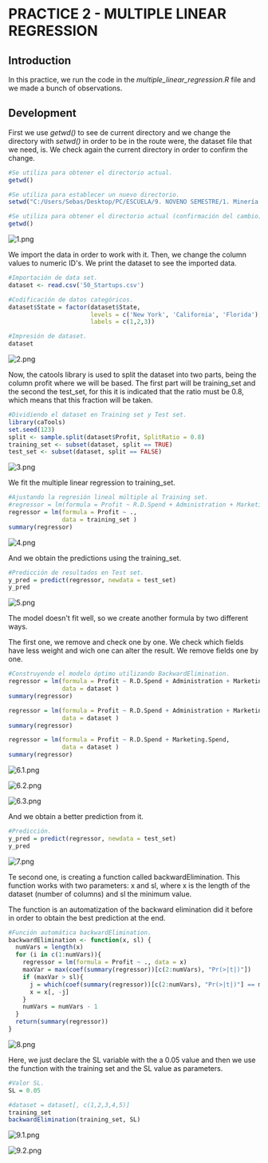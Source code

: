 # PRACTICE 2 - MULTIPLE LINEAR REGRESSION

## Introduction
In this practice, we run the code in the _multiple_linear_regression.R_ file and we made a bunch of observations.

## Development

First we use _getwd()_ to see de current directory and we change the directory with _setwd()_ in order to be in the route were, the dataset file that we need, is. We check again the current directory in order to confirm the change.

```r
#Se utiliza para obtener el directorio actual.
getwd()

#Se utiliza para establecer un nuevo directorio.
setwd("C:/Users/Sebas/Desktop/PC/ESCUELA/9. NOVENO SEMESTRE/1. Minería de datos/MINERÍA DE DATOS (PROFESOR)/DataMining/MachineLearning/MultipleLinearRegression")

#Se utiliza para obtener el directorio actual (confirmación del cambio).
getwd()
```

![1.png](https://raw.github.com/sebastiansandovalcastro/DataMining/images/unit3/practice2/1.png)

We import the data in order to work with it. Then, we change the column values to numeric ID's. We print the dataset to see the imported data.

```r
#Importación de data set.
dataset <- read.csv('50_Startups.csv')

#Codificación de datos categóricos.
dataset$State = factor(dataset$State,
                       levels = c('New York', 'California', 'Florida'),
                       labels = c(1,2,3))

#Impresión de dataset.
dataset
```

![2.png](https://raw.github.com/sebastiansandovalcastro/DataMining/images/unit3/practice2/2.png)

Now, the catools library is used to split the dataset into two parts, being the
column profit where we will be based. The first part will be training_set and the
second the test_set, for this it is indicated that the ratio must be 0.8, which means
that this fraction will be taken.

```r
#Dividiendo el dataset en Training set y Test set.
library(caTools)
set.seed(123)
split <- sample.split(dataset$Profit, SplitRatio = 0.8)
training_set <- subset(dataset, split == TRUE)
test_set <- subset(dataset, split == FALSE)
```

![3.png](https://raw.github.com/sebastiansandovalcastro/DataMining/images/unit3/practice2/3.png)

We fit the multiple linear regression to training_set. 

```r
#Ajustando la regresión lineal múltiple al Training set.
#regressor = lm(formula = Profit ~ R.D.Spend + Administration + Marketing.Spend + State)
regressor = lm(formula = Profit ~ .,
               data = training_set )
summary(regressor)
```

![4.png](https://raw.github.com/sebastiansandovalcastro/DataMining/images/unit3/practice2/4.png)

And we obtain the predictions using the training_set.

```r
#Predicción de resultados en Test set.
y_pred = predict(regressor, newdata = test_set)
y_pred
```

![5.png](https://raw.github.com/sebastiansandovalcastro/DataMining/images/unit3/practice2/5.png)

The model doesn't fit well, so we create another formula by two different ways.

The first one, we remove and check one by one. We check which fields have less weight and wich one can alter the result. We remove fields one by one.

```r
#Construyendo el modelo óptimo utilizando BackwardElimination.
regressor = lm(formula = Profit ~ R.D.Spend + Administration + Marketing.Spend + State,
               data = dataset )
summary(regressor)

regressor = lm(formula = Profit ~ R.D.Spend + Administration + Marketing.Spend,
               data = dataset )
summary(regressor)

regressor = lm(formula = Profit ~ R.D.Spend + Marketing.Spend,
               data = dataset )
summary(regressor)
```

![6.1.png](https://raw.github.com/sebastiansandovalcastro/DataMining/images/unit3/practice2/6.1.png)

![6.2.png](https://raw.github.com/sebastiansandovalcastro/DataMining/images/unit3/practice2/6.2.png)

![6.3.png](https://raw.github.com/sebastiansandovalcastro/DataMining/images/unit3/practice2/6.3.png)

And we obtain a better prediction from it.

```r
#Predicción.
y_pred = predict(regressor, newdata = test_set)
y_pred
```

![7.png](https://raw.github.com/sebastiansandovalcastro/DataMining/images/unit3/practice2/7.png)

Te second one, is creating a function called backwardElimination. This function works with two parameters: x and sl, where x is the length of the dataset (number of columns) and sl the minimum value.

The function is an automatization of the backward elimination did it before in order to obtain the best prediction at the end.

```r
#Función automática backwardElimination. 
backwardElimination <- function(x, sl) {
  numVars = length(x)
  for (i in c(1:numVars)){
    regressor = lm(formula = Profit ~ ., data = x)
    maxVar = max(coef(summary(regressor))[c(2:numVars), "Pr(>|t|)"])
    if (maxVar > sl){
      j = which(coef(summary(regressor))[c(2:numVars), "Pr(>|t|)"] == maxVar)
      x = x[, -j]
    }
    numVars = numVars - 1
  }
  return(summary(regressor))
}
```

![8.png](https://raw.github.com/sebastiansandovalcastro/DataMining/images/unit3/practice2/8.png)

Here, we just declare the SL variable with the a 0.05 value and then we use the function with the training set and the SL value as parameters.

```r
#Valor SL.
SL = 0.05

#dataset = dataset[, c(1,2,3,4,5)]
training_set
backwardElimination(training_set, SL)
```

![9.1.png](https://raw.github.com/sebastiansandovalcastro/DataMining/images/unit3/practice2/9.1.png)

![9.2.png](https://raw.github.com/sebastiansandovalcastro/DataMining/images/unit3/practice2/9.2.png)

